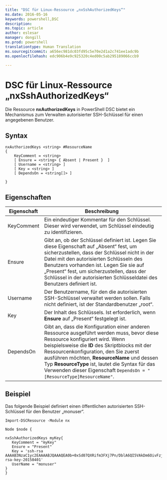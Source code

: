 ```yaml
---
title: "DSC für Linux-Ressource „nxSshAuthorizedKeys“"
ms.date: 2016-05-16
keywords: powershell,DSC
description: 
ms.topic: article
author: eslesar
manager: dongill
ms.prod: powershell
translationtype: Human Translation
ms.sourcegitcommit: a656ec981dc03fd95c5e70e2d1a2c741ee1adc9b
ms.openlocfilehash: edc906b4e9c925320c4ed00c5ab295189066ccb9

---
```


# DSC für Linux-Ressource „nxSshAuthorizedKeys“

Die Ressource **nxAuthorizedKeys** in PowerShell DSC bietet ein Mechanismus zum Verwalten autorisierter SSH-Schlüssel für einen angegebenen Benutzer.

## Syntax

```
nxAuthorizedKeys <string> #ResourceName
{
    KeyComment = <string>
    [ Ensure = <string> { Absent | Present }  ]
    [ Username = <string> ]
    [ Key = <string> ]
    [ DependsOn = <string[]> ]

}
```

## Eigenschaften

|  Eigenschaft |  Beschreibung | 
|---|---|
| KeyComment| Ein eindeutiger Kommentar für den Schlüssel. Dieser wird verwendet, um Schlüssel eindeutig zu identifizieren.| 
| Ensure| Gibt an, ob der Schlüssel definiert ist. Legen Sie diese Eigenschaft auf „Absent“ fest, um sicherzustellen, dass der Schlüssel nicht in der Datei mit den autorisierten Schlüsseln des Benutzers vorhanden ist. Legen Sie sie auf „Present“ fest, um sicherzustellen, dass der Schlüssel in der autorisierten Schlüsseldatei des Benutzers definiert ist.| 
| Username| Der Benutzername, für den die autorisierten SSH-Schlüssel verwaltet werden sollen. Falls nicht definiert, ist der Standardbenutzer „root“.| 
| Key| Der Inhalt des Schlüssels. Ist erforderlich, wenn **Ensure** auf „Present“ festgelegt ist.| 
| DependsOn | Gibt an, dass die Konfiguration einer anderen Ressource ausgeführt werden muss, bevor diese Ressource konfiguriert wird. Wenn beispielsweise die **ID** des Skriptblocks mit der Ressourcenkonfiguration, den Sie zuerst ausführen möchten, **ResourceName** und dessen Typ **ResourceType** ist, lautet die Syntax für das Verwenden dieser Eigenschaft `DependsOn = "[ResourceType]ResourceName"`.| 

## Beispiel

Das folgende Beispiel definiert einen öffentlichen autorisierten SSH-Schlüssel für den Benutzer „monuser“.

```
Import-DSCResource -Module nx 

Node $node {

nxSshAuthorizedKeys myKey{
   KeyComment = "myKey"
   Ensure = "Present"
   Key = 'ssh-rsa AAAAB3NzaC1yc2EAAAABJQAAAQEA0b+0xSd07QXRifm3FXj7Pn/DblA6QI5VAkDm6OivFzj3U6qGD1VJ6AAxWPCyMl/qhtpRtxZJDu/TxD8AyZNgc8aN2CljN1hOMbBRvH2q5QPf/nCnnJRaGsrxIqZjyZdYo9ZEEzjZUuMDM5HI1LA9B99k/K6PK2Bc1NLivpu7nbtVG2tLOQs+GefsnHuetsRMwo/+c3LtwYm9M0XfkGjYVCLO4CoFuSQpvX6AB3TedUy6NZ0iuxC0kRGg1rIQTwSRcw+McLhslF0drs33fw6tYdzlLBnnzimShMuiDWiT37WqCRovRGYrGCaEFGTG2e0CN8Co8nryXkyWc6NSDNpMzw== rsa-key-20150401'
   UserName = "monuser"
} 
}
```




<!--HONumber=Oct16_HO1-->


